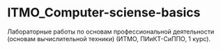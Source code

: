 # ITMO_Computer-sciense-basics
 Лабораторные работы по основам профессиональной деятельности (основам вычислительной техники) (ИТМО, ПИиКТ-СиППО, 1 курс).
